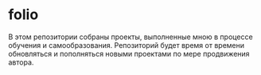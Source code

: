 # folio
В этом репозитории собраны проекты, выполненные мною в процессе обучения и самообразования.
Репозиторий будет время от времени обновляться и пополняться новыми проектами по мере продвижения автора.
